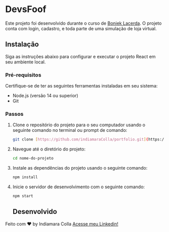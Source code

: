 # DevsFoof

Este projeto foi desenvolvido durante o curso de [Boniek Lacerda]([https://www.linkedin.com/in/indiamara-colla](https://alunos.b7web.com.br/)). O projeto conta com login, cadastro, e toda parte de uma simulação de loja virtual.

## Instalação

Siga as instruções abaixo para configurar e executar o projeto React em seu ambiente local.

### Pré-requisitos

Certifique-se de ter as seguintes ferramentas instaladas em seu sistema:

- Node.js (versão 14 ou superior)
- Git

### Passos

1. Clone o repositório do projeto para o seu computador usando o seguinte comando no terminal ou prompt de comando:
   ```bash
   git clone [https://github.com/indiamaraColla/portfolio.git](https://github.com/indiamaraColla/devsfood.git)
   ```
2. Navegue até o diretório do projeto:
   ```bash
   cd nome-do-projeto
   ```
3. Instale as dependências do projeto usando o seguinte comando:
   ```bash
   npm install
   ```
4. Inicie o servidor de desenvolvimento com o seguinte comando:
   ```bash
   npm start
   ```
   
   ## Desenvolvido

Feito com ♥ by Indiamara Colla [Acesse meu Linkedin!](https://www.linkedin.com/in/indiamara-colla)
